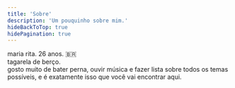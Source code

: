 ```yaml
---
title: 'Sobre'
description: 'Um pouquinho sobre mim.'
hideBackToTop: true
hidePagination: true
---
```


maria rita. 26 anos. 🇧🇷\
tagarela de berço.\
gosto muito de bater perna, ouvir música e fazer lista sobre todos os temas possíveis, e é exatamente isso que você vai encontrar aqui.
